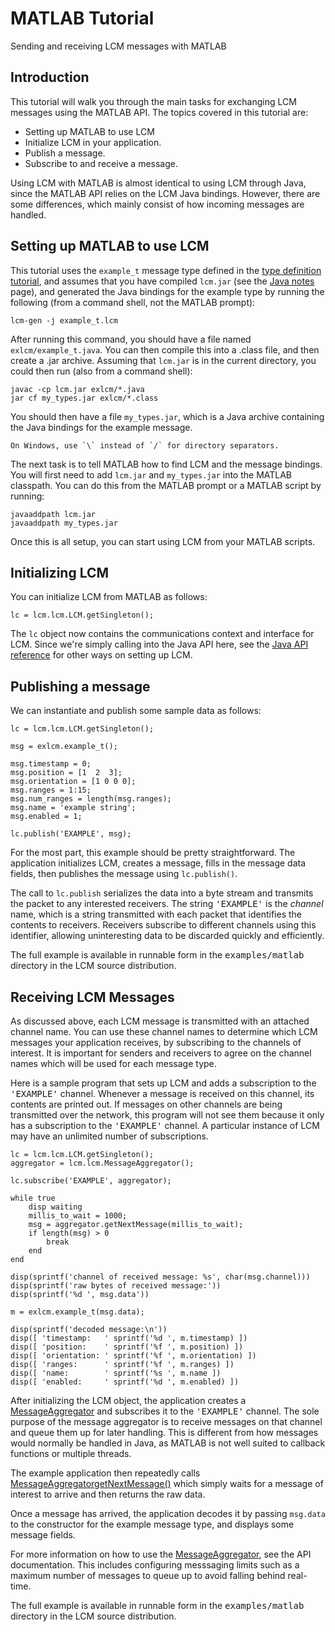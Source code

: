 # MATLAB Tutorial

Sending and receiving LCM messages with MATLAB

## Introduction

This tutorial will walk you through the main tasks for exchanging LCM messages
using the MATLAB API.  The topics covered
in this tutorial are:

- Setting up MATLAB to use LCM
- Initialize LCM in your application.
- Publish a message.
- Subscribe to and receive a message.

Using LCM with MATLAB is almost identical to using LCM through Java, since the
MATLAB API relies on the LCM Java bindings.  However, there are some
differences, which mainly consist of how incoming messages are handled.

## Setting up MATLAB to use LCM

This tutorial uses the `example_t` message type defined in the
[type definition tutorial](tutorial-lcmgen.md), and assumes that you have
compiled `lcm.jar` (see the [Java notes](java-notes.md) page), and 
generated the Java bindings for the example type by running the following 
(from a command shell, not the MATLAB prompt):
``` 
lcm-gen -j example_t.lcm
``` 

After running this command, you should have a file named
`exlcm/example_t.java`.
You can then compile this into a .class file, and then create a .jar
archive.  Assuming that `lcm.jar` is in the current directory, you
could then run (also from a command shell):

``` 
javac -cp lcm.jar exlcm/*.java
jar cf my_types.jar exlcm/*.class
``` 

You should then have a file `my_types.jar`, which is a Java archive containing
the Java bindings for the example message.

```{note}
On Windows, use `\` instead of `/` for directory separators.
```

The next task is to tell MATLAB how to find LCM and the message bindings.  You
will first need to add `lcm.jar` and `my_types.jar` into the MATLAB
classpath.  You can do this from the MATLAB prompt or a MATLAB script by
running:

``` 
javaaddpath lcm.jar
javaaddpath my_types.jar
``` 

Once this is all setup, you can start using LCM from your MATLAB scripts.

## Initializing LCM

You can initialize LCM from MATLAB as follows:

``` 
lc = lcm.lcm.LCM.getSingleton();
``` 

The `lc` object now contains the communications context and interface for LCM.
Since we're simply calling into the Java API here, see the <a href="../javadocs/index.html">Java API reference</a> for other ways on setting up LCM.

## Publishing a message

We can instantiate and publish some sample data as follows:
    
``` 
lc = lcm.lcm.LCM.getSingleton();

msg = exlcm.example_t();

msg.timestamp = 0;
msg.position = [1  2  3];
msg.orientation = [1 0 0 0];
msg.ranges = 1:15;
msg.num_ranges = length(msg.ranges);
msg.name = 'example string';
msg.enabled = 1;

lc.publish('EXAMPLE', msg);
``` 

For the most part, this example should be pretty straightforward.  The
application initializes LCM, creates a message, fills in the message data
fields, then publishes the message using `lc.publish()`.

The call to `lc.publish` serializes the data into a byte stream and
transmits the packet to any interested receivers.  The string
<tt>'EXAMPLE'</tt> is the <em>channel</em> name, which is a string
transmitted with each packet that identifies the contents to receivers.
Receivers subscribe to different channels using this identifier, allowing
uninteresting data to be discarded quickly and efficiently.

The full example is available in runnable form in the 
<tt>examples/matlab</tt> directory in the LCM source distribution.

## Receiving LCM Messages

As discussed above, each LCM message is transmitted with an attached channel
name.  You can use these channel names to determine which LCM messages your
application receives, by subscribing to the channels of interest.  It is
important for senders and receivers to agree on the channel names which will
be used for each message type.

Here is a sample program that sets up LCM and adds a subscription to the
<tt>'EXAMPLE'</tt> channel.  Whenever a message is received on this
channel, its contents are printed out.  If messages on other channels are
being transmitted over the network, this program will not see them because it
only has a subscription to the <tt>'EXAMPLE'</tt> channel.  A
particular instance of LCM may have an unlimited number of subscriptions.

``` 
lc = lcm.lcm.LCM.getSingleton();
aggregator = lcm.lcm.MessageAggregator();

lc.subscribe('EXAMPLE', aggregator);

while true
    disp waiting
    millis_to_wait = 1000;
    msg = aggregator.getNextMessage(millis_to_wait);
    if length(msg) > 0
        break
    end
end

disp(sprintf('channel of received message: %s', char(msg.channel)))
disp(sprintf('raw bytes of received message:'))
disp(sprintf('%d ', msg.data'))

m = exlcm.example_t(msg.data);

disp(sprintf('decoded message:\n'))
disp([ 'timestamp:   ' sprintf('%d ', m.timestamp) ])
disp([ 'position:    ' sprintf('%f ', m.position) ])
disp([ 'orientation: ' sprintf('%f ', m.orientation) ])
disp([ 'ranges:      ' sprintf('%f ', m.ranges) ])
disp([ 'name:        ' sprintf('%s ', m.name ])
disp([ 'enabled:     ' sprintf('%d ', m.enabled) ])
``` 

After initializing the LCM object, the application creates a <a href="../javadocs/lcm/lcm/MessageAggregator.html">MessageAggregator</a> and subscribes it to the <tt>'EXAMPLE'</tt> channel.
The sole purpose of the message aggregator is to receive messages
on that channel and queue them up for later handling.  This is different from
how messages would normally be handled in Java, as MATLAB is not well suited to
callback functions or multiple threads.

The example application then repeatedly calls 
<a href="../javadocs/lcm/lcm/MessageAggregator.html#getNextMessage-long-">MessageAggregatorgetNextMessage()</a>
which simply waits for a message of interest to arrive and then returns the raw
data.

Once a message has arrived, the application decodes it by passing `msg.data`
to the constructor for the example message type, and displays some message
fields.

For more information on how to use the
<a href="../javadocs/lcm/lcm/MessageAggregator.html">MessageAggregator</a>,
see the API documentation.  This includes configuring messsaging limits such as
a maximum number of messages to queue up to avoid falling behind real-time.

The full example is available in runnable form in the
<tt>examples/matlab</tt> directory in the LCM source distribution.
